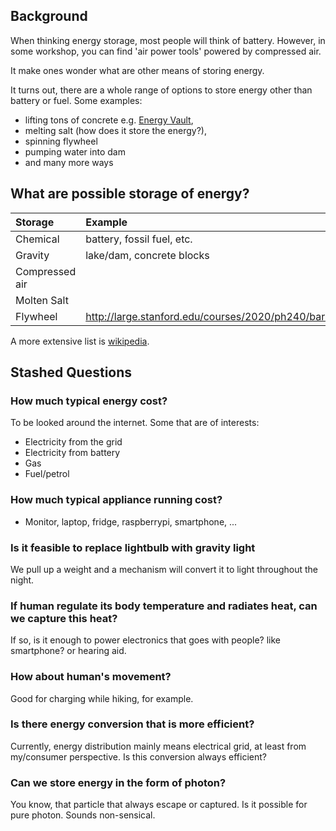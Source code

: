 ## Background

When thinking energy storage, most people will think of battery.
However, in some workshop, you can find 'air power tools' powered by compressed air.

It make ones wonder what are other means of storing energy.

It turns out, there are a whole range of options to store energy other than battery or fuel.
Some examples:
* lifting tons of concrete
e.g. [Energy Vault](https://www.energyvault.com/),
* melting salt (how does it store the energy?),
* spinning flywheel
* pumping water into dam
* and many more ways

## What are possible storage of energy?

| Storage   | Example  |
|:----------|:---------|
| Chemical  | battery, fossil fuel, etc. |
| Gravity   | lake/dam, concrete blocks  |
| Compressed air |    |
| Molten Salt   |    |
| Flywheel   | http://large.stanford.edu/courses/2020/ph240/barnett2/    |


A more extensive list is [wikipedia](https://en.wikipedia.org/wiki/Energy_storage).

## Stashed Questions

### How much typical energy cost?

To be looked around the internet. Some that are of interests:
* Electricity from the grid
* Electricity from battery
* Gas
* Fuel/petrol

### How much typical appliance running cost?

* Monitor, laptop, fridge, raspberrypi, smartphone, ...


### Is it feasible to replace lightbulb with gravity light

We pull up a weight and a mechanism will convert it to light throughout the night.

### If human regulate its body temperature and radiates heat, can we capture this heat?

If so, is it enough to power electronics that goes with people? like smartphone? or hearing aid.

### How about human's movement?

Good for charging while hiking, for example.

### Is there energy conversion that is more efficient?

Currently, energy distribution mainly means electrical grid, at least from my/consumer perspective. Is this conversion always efficient?

### Can we store energy in the form of photon?

You know, that particle that always escape or captured.
Is it possible for pure photon.
Sounds non-sensical.